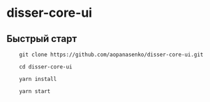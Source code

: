 # disser-core-ui

## Быстрый старт

```
    git clone https://github.com/aopanasenko/disser-core-ui.git

    cd disser-core-ui

    yarn install

    yarn start
```
